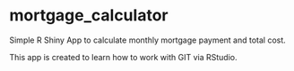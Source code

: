 # mortgage_calculator
Simple R Shiny App to calculate monthly mortgage payment and total cost.

This app is created to learn how to work with GIT via RStudio.
